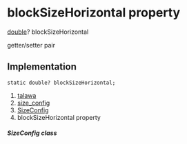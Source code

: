 
<div>

# blockSizeHorizontal property

</div>


[double](https://api.flutter.dev/flutter/dart-core/double-class.html)?
blockSizeHorizontal


getter/setter pair




## Implementation

``` language-dart
static double? blockSizeHorizontal;
```







1.  [talawa](../../index.md)
2.  [size_config](../../services_size_config/)
3.  [SizeConfig](../../services_size_config/SizeConfig-class.md)
4.  blockSizeHorizontal property

##### SizeConfig class







